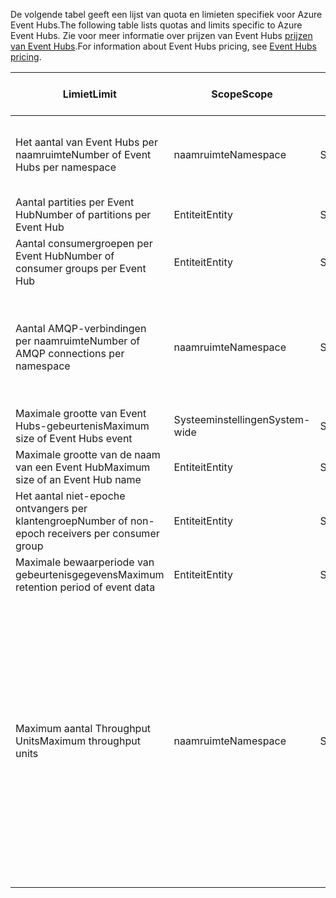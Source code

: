 <span data-ttu-id="6e858-101">De volgende tabel geeft een lijst van quota en limieten specifiek voor Azure Event Hubs.</span><span class="sxs-lookup"><span data-stu-id="6e858-101">The following table lists quotas and limits specific to Azure Event Hubs.</span></span> <span data-ttu-id="6e858-102">Zie voor meer informatie over prijzen van Event Hubs [prijzen van Event Hubs](https://azure.microsoft.com/pricing/details/event-hubs/).</span><span class="sxs-lookup"><span data-stu-id="6e858-102">For information about Event Hubs pricing, see [Event Hubs pricing](https://azure.microsoft.com/pricing/details/event-hubs/).</span></span>

| <span data-ttu-id="6e858-103">Limiet</span><span class="sxs-lookup"><span data-stu-id="6e858-103">Limit</span></span> | <span data-ttu-id="6e858-104">Scope</span><span class="sxs-lookup"><span data-stu-id="6e858-104">Scope</span></span> | <span data-ttu-id="6e858-105">Type</span><span class="sxs-lookup"><span data-stu-id="6e858-105">Type</span></span> | <span data-ttu-id="6e858-106">Gedrag wanneer overschreden</span><span class="sxs-lookup"><span data-stu-id="6e858-106">Behavior when exceeded</span></span> | <span data-ttu-id="6e858-107">Waarde</span><span class="sxs-lookup"><span data-stu-id="6e858-107">Value</span></span> |
| --- | --- | --- | --- | --- |
| <span data-ttu-id="6e858-108">Het aantal van Event Hubs per naamruimte</span><span class="sxs-lookup"><span data-stu-id="6e858-108">Number of Event Hubs per namespace</span></span> |<span data-ttu-id="6e858-109">naamruimte</span><span class="sxs-lookup"><span data-stu-id="6e858-109">Namespace</span></span> |<span data-ttu-id="6e858-110">Statisch</span><span class="sxs-lookup"><span data-stu-id="6e858-110">Static</span></span> |<span data-ttu-id="6e858-111">De volgende aanvragen voor het maken van een nieuwe naamruimte worden geweigerd.</span><span class="sxs-lookup"><span data-stu-id="6e858-111">Subsequent requests for creation of a new namespace will be rejected.</span></span> |<span data-ttu-id="6e858-112">10</span><span class="sxs-lookup"><span data-stu-id="6e858-112">10</span></span> |
| <span data-ttu-id="6e858-113">Aantal partities per Event Hub</span><span class="sxs-lookup"><span data-stu-id="6e858-113">Number of partitions per Event Hub</span></span> |<span data-ttu-id="6e858-114">Entiteit</span><span class="sxs-lookup"><span data-stu-id="6e858-114">Entity</span></span> |<span data-ttu-id="6e858-115">Statisch</span><span class="sxs-lookup"><span data-stu-id="6e858-115">Static</span></span> |- |<span data-ttu-id="6e858-116">32</span><span class="sxs-lookup"><span data-stu-id="6e858-116">32</span></span> |
| <span data-ttu-id="6e858-117">Aantal consumergroepen per Event Hub</span><span class="sxs-lookup"><span data-stu-id="6e858-117">Number of consumer groups per Event Hub</span></span> |<span data-ttu-id="6e858-118">Entiteit</span><span class="sxs-lookup"><span data-stu-id="6e858-118">Entity</span></span> |<span data-ttu-id="6e858-119">Statisch</span><span class="sxs-lookup"><span data-stu-id="6e858-119">Static</span></span> |- |<span data-ttu-id="6e858-120">20</span><span class="sxs-lookup"><span data-stu-id="6e858-120">20</span></span> |
| <span data-ttu-id="6e858-121">Aantal AMQP-verbindingen per naamruimte</span><span class="sxs-lookup"><span data-stu-id="6e858-121">Number of AMQP connections per namespace</span></span> |<span data-ttu-id="6e858-122">naamruimte</span><span class="sxs-lookup"><span data-stu-id="6e858-122">Namespace</span></span> |<span data-ttu-id="6e858-123">Statisch</span><span class="sxs-lookup"><span data-stu-id="6e858-123">Static</span></span> |<span data-ttu-id="6e858-124">De volgende aanvragen voor aanvullende verbindingen wordt geweigerd en een uitzondering wordt ontvangen door de aanroepende code.</span><span class="sxs-lookup"><span data-stu-id="6e858-124">Subsequent requests for additional connections will be rejected and an exception is received by the calling code.</span></span> |<span data-ttu-id="6e858-125">5,000</span><span class="sxs-lookup"><span data-stu-id="6e858-125">5,000</span></span> |
| <span data-ttu-id="6e858-126">Maximale grootte van Event Hubs-gebeurtenis</span><span class="sxs-lookup"><span data-stu-id="6e858-126">Maximum size of Event Hubs event</span></span>|<span data-ttu-id="6e858-127">Systeeminstellingen</span><span class="sxs-lookup"><span data-stu-id="6e858-127">System-wide</span></span> |<span data-ttu-id="6e858-128">Statisch</span><span class="sxs-lookup"><span data-stu-id="6e858-128">Static</span></span> |- |<span data-ttu-id="6e858-129">256 kB</span><span class="sxs-lookup"><span data-stu-id="6e858-129">256 KB</span></span> |
| <span data-ttu-id="6e858-130">Maximale grootte van de naam van een Event Hub</span><span class="sxs-lookup"><span data-stu-id="6e858-130">Maximum size of an Event Hub name</span></span> |<span data-ttu-id="6e858-131">Entiteit</span><span class="sxs-lookup"><span data-stu-id="6e858-131">Entity</span></span> |<span data-ttu-id="6e858-132">Statisch</span><span class="sxs-lookup"><span data-stu-id="6e858-132">Static</span></span> |- |<span data-ttu-id="6e858-133">50 tekens</span><span class="sxs-lookup"><span data-stu-id="6e858-133">50 characters</span></span> |
| <span data-ttu-id="6e858-134">Het aantal niet-epoche ontvangers per klantengroep</span><span class="sxs-lookup"><span data-stu-id="6e858-134">Number of non-epoch receivers per consumer group</span></span> |<span data-ttu-id="6e858-135">Entiteit</span><span class="sxs-lookup"><span data-stu-id="6e858-135">Entity</span></span> |<span data-ttu-id="6e858-136">Statisch</span><span class="sxs-lookup"><span data-stu-id="6e858-136">Static</span></span> |- |<span data-ttu-id="6e858-137">5</span><span class="sxs-lookup"><span data-stu-id="6e858-137">5</span></span> |
| <span data-ttu-id="6e858-138">Maximale bewaarperiode van gebeurtenisgegevens</span><span class="sxs-lookup"><span data-stu-id="6e858-138">Maximum retention period of event data</span></span> |<span data-ttu-id="6e858-139">Entiteit</span><span class="sxs-lookup"><span data-stu-id="6e858-139">Entity</span></span> |<span data-ttu-id="6e858-140">Statisch</span><span class="sxs-lookup"><span data-stu-id="6e858-140">Static</span></span> |- |<span data-ttu-id="6e858-141">1-7 dagen</span><span class="sxs-lookup"><span data-stu-id="6e858-141">1-7 days</span></span> |
| <span data-ttu-id="6e858-142">Maximum aantal Throughput Units</span><span class="sxs-lookup"><span data-stu-id="6e858-142">Maximum throughput units</span></span> |<span data-ttu-id="6e858-143">naamruimte</span><span class="sxs-lookup"><span data-stu-id="6e858-143">Namespace</span></span> |<span data-ttu-id="6e858-144">Statisch</span><span class="sxs-lookup"><span data-stu-id="6e858-144">Static</span></span> |<span data-ttu-id="6e858-145">De limiet is overschreden doorvoer eenheid zorgt ervoor dat uw gegevens worden beperkt en genereert een  **[ServerBusyException](/dotnet/api/microsoft.servicebus.messaging.serverbusyexception)**.</span><span class="sxs-lookup"><span data-stu-id="6e858-145">Exceeding the throughput unit limit causes your data to be throttled and generates a **[ServerBusyException](/dotnet/api/microsoft.servicebus.messaging.serverbusyexception)**.</span></span> <span data-ttu-id="6e858-146">U kunt een groter aantal doorvoereenheden voor een standaard aanvragen laag met indiening een [ondersteuningsaanvraag](/azure/azure-supportability/how-to-create-azure-support-request).</span><span class="sxs-lookup"><span data-stu-id="6e858-146">You can request a larger number of throughput units for a Standard tier by filing a [support request](/azure/azure-supportability/how-to-create-azure-support-request).</span></span> <span data-ttu-id="6e858-147">[Aanvullende doorvoereenheden](../articles/event-hubs/event-hubs-auto-inflate.md) zijn beschikbaar in blokken van 20 op basis van de vastgelegde aankoop.</span><span class="sxs-lookup"><span data-stu-id="6e858-147">[Additional throughput units](../articles/event-hubs/event-hubs-auto-inflate.md) are available in blocks of 20 on a committed purchase basis.</span></span> |<span data-ttu-id="6e858-148">20</span><span class="sxs-lookup"><span data-stu-id="6e858-148">20</span></span> |

